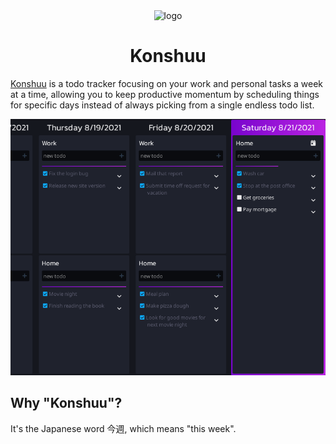 <div align="center">
	<img src="static/logo.svg?sanitize=true" width="160" height="160" alt="logo">
	<h1>Konshuu</h1>
</div>

[Konshuu](https://konshuu.com/) is a todo tracker focusing on your work and personal tasks a week at a time, allowing you to keep productive momentum by scheduling things for specific days instead of always picking from a single endless todo list.

![konshuu screenshot](https://raw.githubusercontent.com/sheodox/konshuu/master/src/static/landing/example-list.png)

## Why "Konshuu"?

It's the Japanese word 今週, which means "this week".
